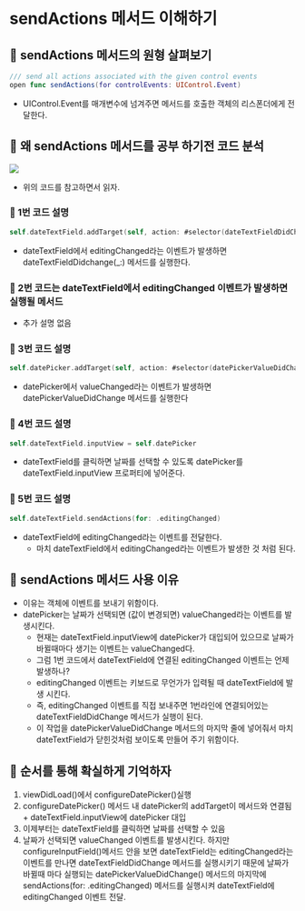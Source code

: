 # sendActions 메서드 이해하기

## 🍎 sendActions 메서드의 원형 살펴보기
```swift
/// send all actions associated with the given control events
open func sendActions(for controlEvents: UIControl.Event)
```
- UIControl.Event를 매개변수에 넘겨주면 메서드를 호출한 객체의 리스폰더에게 전달한다. 

## 🍎 왜 sendActions 메서드를 공부 하기전 코드 분석
![](https://i.imgur.com/Y76O7Vb.png)
- 위의 코드를 참고하면서 읽자.
### 📖 1번 코드 설명
```swift
self.dateTextField.addTarget(self, action: #selector(dateTextFieldDidChange(_:)), for: .editingChanged)
```
- dateTextField에서 editingChanged라는 이벤트가 발생하면 dateTextFieldDidchange(_:) 메서드를 실행한다.
### 📖 2번 코드는 dateTextField에서 editingChanged 이벤트가 발생하면 실행될 메서드
- 추가 설명 없음
### 📖 3번 코드 설명
```swift
self.datePicker.addTarget(self, action: #selector(datePickerValueDidChange(_:)), for: .valueChanged)
```
- datePicker에서 valueChanged라는 이벤트가 발생하면 datePickerValueDidChange 메서드를 실행한다
### 📖 4번 코드 설명
```swift
self.dateTextField.inputView = self.datePicker
```
- dateTextField를 클릭하면 날짜를 선택할 수 있도록 datePicker를 dateTextField.inputView 프로퍼티에 넣어준다.
### 📖 5번 코드 설명
```swift
self.dateTextField.sendActions(for: .editingChanged)
```
- dateTextField에 editingChanged라는 이벤트를 전달한다.
    - 마치 dateTextField에서 editingChanged라는 이벤트가 발생한 것 처럼 된다.

## 🍎 sendActions 메서드 사용 이유
- 이유는 객체에 이벤트를 보내기 위함이다.
- datePicker는 날짜가 선택되면 (값이 변경되면) valueChanged라는 이벤트를 발생시킨다.
    - 현재는 dateTextField.inputView에 datePicker가 대입되어 있으므로 날짜가 바뀔때마다 생기는 이벤트는 valueChanged다.
    - 그럼 1번 코드에서 dateTextField에 연결된 editingChanged 이벤트는 언제 발생하나?
    - editingChanged 이벤트는 키보드로 무언가가 입력될 때 dateTextField에 발생 시킨다.
    - 즉, editingChanged 이벤트를 직접 보내주면 1번라인에 연결되어있는 dateTextFieldDidChange 메서드가 실행이 된다.
    - 이 작업을 datePickerValueDidChange 메서드의 마지막 줄에 넣어줘서 마치 dateTextField가 닫힌것처럼 보이도록 만들어 주기 위함이다.

## 🍎 순서를 통해 확실하게 기억하자
1. viewDidLoad()에서 configureDatePicker()실행
2. configureDatePicker() 메서드 내 datePicker의 addTarget이 메서드와 연결됨 + dateTextField.inputView에 datePicker 대입
3. 이제부터는 dateTextField를 클릭하면 날짜를 선택할 수 있음
4. 날짜가 선택되면 valueChanged 이벤트를 발생시킨다. 하지만 configureInputField()메서드 안을 보면 dateTextField는 editingChanged라는 이벤트를 만나면 dateTextFieldDidChange 메서드를 실행시키기 때문에 날짜가 바뀔때 마다 실행되는 datePickerValueDidChange() 메서드의 마지막에 sendActions(for: .editingChanged) 메서드를 실행시켜 dateTextField에 editingChanged 이벤트 전달.

